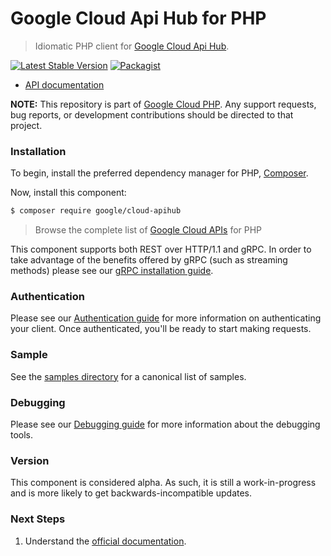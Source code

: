 # Google Cloud Api Hub for PHP

> Idiomatic PHP client for [Google Cloud Api Hub](https://cloud.google.com/apigee).

[![Latest Stable Version](https://poser.pugx.org/google/cloud-apihub/v/stable)](https://packagist.org/packages/google/cloud-apihub) [![Packagist](https://img.shields.io/packagist/dm/google/cloud-apihub.svg)](https://packagist.org/packages/google/cloud-apihub)

* [API documentation](https://cloud.google.com/php/docs/reference/cloud-apihub/latest)

**NOTE:** This repository is part of [Google Cloud PHP](https://github.com/googleapis/google-cloud-php). Any
support requests, bug reports, or development contributions should be directed to
that project.

### Installation

To begin, install the preferred dependency manager for PHP, [Composer](https://getcomposer.org/).

Now, install this component:

```sh
$ composer require google/cloud-apihub
```

> Browse the complete list of [Google Cloud APIs](https://cloud.google.com/php/docs/reference)
> for PHP

This component supports both REST over HTTP/1.1 and gRPC. In order to take advantage of the benefits
offered by gRPC (such as streaming methods) please see our
[gRPC installation guide](https://cloud.google.com/php/grpc).

### Authentication

Please see our [Authentication guide](https://github.com/googleapis/google-cloud-php/blob/main/AUTHENTICATION.md) for more information
on authenticating your client. Once authenticated, you'll be ready to start making requests.

### Sample

See the [samples directory](https://github.com/googleapis/google-cloud-php-apihub/tree/main/samples) for a canonical list of samples.

### Debugging

Please see our [Debugging guide](https://github.com/googleapis/google-cloud-php/blob/main/DEBUG.md)
for more information about the debugging tools.

### Version

This component is considered alpha. As such, it is still a work-in-progress and is more likely to get backwards-incompatible updates.

### Next Steps

1. Understand the [official documentation](https://cloud.google.com/apigee/docs/apihub/what-is-api-hub).
